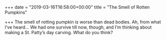 +++
date = "2019-03-16T16:58:00+00:00"
title = "The Smell of Rotten Pumpkins"

+++
The smell of rotting pumpkin is worse than dead bodies. Ah, from what I’ve heard... We had one survive till now, though, and I’m thinking about making a St. Patty’s day carving. What do you think?